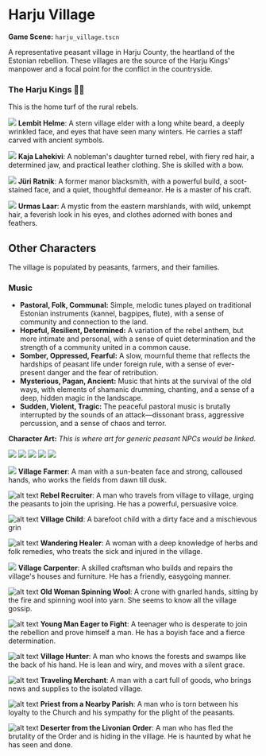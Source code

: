 # Harju Village

**Game Scene:** `harju_village.tscn`

A representative peasant village in Harju County, the heartland of the Estonian rebellion. These villages are the source of the Harju Kings' manpower and a focal point for the conflict in the countryside.

### The Harju Kings ✊🏻
This is the home turf of the rural rebels.

![](../../characters/rebels/lembit_helme.png)
**Lembit Helme**: A stern village elder with a long white beard, a deeply wrinkled face, and eyes that have seen many winters. He carries a staff carved with ancient symbols.

![](../../characters/rebels/image-1.png)
**Kaja Lahekivi**: A nobleman's daughter turned rebel, with fiery red hair, a determined jaw, and practical leather clothing. She is skilled with a bow.

![](../../characters/rebels/image-14.png)
**Jüri Ratnik**: A former manor blacksmith, with a powerful build, a soot-stained face, and a quiet, thoughtful demeanor. He is a master of his craft.

![](../../characters/rebels/elder.png)
**Urmas Laar**: A mystic from the eastern marshlands, with wild, unkempt hair, a feverish look in his eyes, and clothes adorned with bones and feathers.

## Other Characters
The village is populated by peasants, farmers, and their families.

### Music
- **Pastoral, Folk, Communal:** Simple, melodic tunes played on traditional Estonian instruments (kannel, bagpipes, flute), with a sense of community and connection to the land.
- **Hopeful, Resilient, Determined:** A variation of the rebel anthem, but more intimate and personal, with a sense of quiet determination and the strength of a community united in a common cause.
- **Somber, Oppressed, Fearful:** A slow, mournful theme that reflects the hardships of peasant life under foreign rule, with a sense of ever-present danger and the fear of retribution.
- **Mysterious, Pagan, Ancient:** Music that hints at the survival of the old ways, with elements of shamanic drumming, chanting, and a sense of a deep, hidden magic in the landscape.
- **Sudden, Violent, Tragic:** The peaceful pastoral music is brutally interrupted by the sounds of an attack—dissonant brass, aggressive percussion, and a sense of chaos and terror.

**Character Art:**
_This is where art for generic peasant NPCs would be linked._

![](../../characters/peasants/image-1.png)
![](../../characters/peasants/image-4.png)
![](../../characters/peasants/image-6.png)
![](../../characters/peasants/image-8.png)
![](../../characters/peasants/image.png)

![](../../characters/peasants/image-5.png)
**Village Farmer**: A man with a sun-beaten face and strong, calloused hands, who works the fields from dawn till dusk.


![alt text](../../character/skills/image-8.png)
**Rebel Recruiter**: A man who travels from village to village, urging the peasants to join the uprising. He has a powerful, persuasive voice.

![alt text](../../character/skills/image-7.png)
**Village Child**: A barefoot child with a dirty face and a mischievous grin

![alt text](../../character/skills/image-6.png)
 **Wandering Healer**: A woman with a deep knowledge of herbs and folk remedies, who treats the sick and injured in the village.

![](../../characters/peasants/image-2.png)
**Village Carpenter**: A skilled craftsman who builds and repairs the village's houses and furniture. He has a friendly, easygoing manner.


![alt text](../../character/skills/image-5.png)
**Old Woman Spinning Wool**: A crone with gnarled hands, sitting by the fire and spinning wool into yarn. She seems to know all the village gossip.

![alt text](../../character/skills/image-4.png)
**Young Man Eager to Fight**: A teenager who is desperate to join the rebellion and prove himself a man. He has a boyish face and a fierce determination.

![alt text](../../character/skills/image-3.png)
**Village Hunter**: A man who knows the forests and swamps like the back of his hand. He is lean and wiry, and moves with a silent grace.

![alt text](../../character/skills/image-2.png)
**Traveling Merchant**: A man with a cart full of goods, who brings news and supplies to the isolated village.

![alt text](../../character/skills/image-1.png)
**Priest from a Nearby Parish**: A man who is torn between his loyalty to the Church and his sympathy for the plight of the peasants.

![alt text](../../character/skills/image.png)
**Deserter from the Livonian Order**: A man who has fled the brutality of the Order and is hiding in the village. He is haunted by what he has seen and done.
